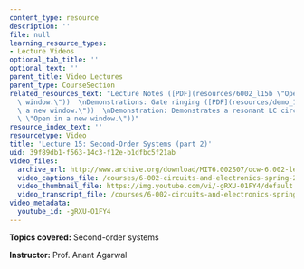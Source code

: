 ```yaml
---
content_type: resource
description: ''
file: null
learning_resource_types:
- Lecture Videos
optional_tab_title: ''
optional_text: ''
parent_title: Video Lectures
parent_type: CourseSection
related_resources_text: "Lecture Notes ([PDF](resources/6002_l15b \"Open in a new\
  \ window.\"))  \nDemonstrations: Gate ringing ([PDF](resources/demo_12 \"Open in\
  \ a new window.\"))  \nDemonstration: Demonstrates a resonant LC circuit ([PDF](resources/demo_23\
  \ \"Open in a new window.\"))"
resource_index_text: ''
resourcetype: Video
title: 'Lecture 15: Second-Order Systems (part 2)'
uid: 39f89db1-f563-14c3-f12e-b1dfbc5f21ab
video_files:
  archive_url: http://www.archive.org/download/MIT6.002S07/ocw-6.002-lec-mit-10250-30oct2003-220k.mp4
  video_captions_file: /courses/6-002-circuits-and-electronics-spring-2007/6ed5c14baf165862b190ba3fc25ea9c8_-gRXU-O1FY4.vtt
  video_thumbnail_file: https://img.youtube.com/vi/-gRXU-O1FY4/default.jpg
  video_transcript_file: /courses/6-002-circuits-and-electronics-spring-2007/c4ef7c238963a0796fab72deca72720b_-gRXU-O1FY4.pdf
video_metadata:
  youtube_id: -gRXU-O1FY4
---
```


**Topics covered:** Second-order systems

**Instructor:** Prof. Anant Agarwal